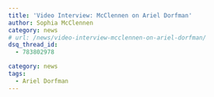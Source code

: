 ```yaml
---
title: 'Video Interview: McClennen on Ariel Dorfman'
author: Sophia McClennen
category: news
# url: /news/video-interview-mcclennen-on-ariel-dorfman/
dsq_thread_id:
  - 783802978

category: news
tags:
  - Ariel Dorfman
---
```

